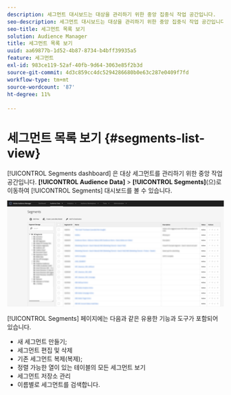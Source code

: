```yaml
---
description: 세그먼트 대시보드는 대상을 관리하기 위한 중앙 집중식 작업 공간입니다.
seo-description: 세그먼트 대시보드는 대상을 관리하기 위한 중앙 집중식 작업 공간입니다.
seo-title: 세그먼트 목록 보기
solution: Audience Manager
title: 세그먼트 목록 보기
uuid: aa69877b-1d52-4b87-8734-b4bff39935a5
feature: 세그먼트
exl-id: 983ce119-52af-40fb-9d64-3063e85f2b3d
source-git-commit: 4d3c859cc4dc5294286680b0e63c287e0409f7fd
workflow-type: tm+mt
source-wordcount: '87'
ht-degree: 11%

---
```


# 세그먼트 목록 보기 {#segments-list-view}

[!UICONTROL Segments dashboard] 은 대상 세그먼트를 관리하기 위한 중앙 작업 공간입니다. **[!UICONTROL Audience Data]** > **[!UICONTROL Segments]**(으)로 이동하여 [!UICONTROL Segments] 대시보드를 볼 수 있습니다.

![세그먼트 대시보드](assets/segments-dashboard.png)

[!UICONTROL Segments] 페이지에는 다음과 같은 유용한 기능과 도구가 포함되어 있습니다.

* 새 세그먼트 만들기;
* 세그먼트 편집 및 삭제
* 기존 세그먼트 복제(복제);
* 정렬 가능한 열이 있는 테이블의 모든 세그먼트 보기
* 세그먼트 저장소 관리
* 이름별로 세그먼트를 검색합니다.
